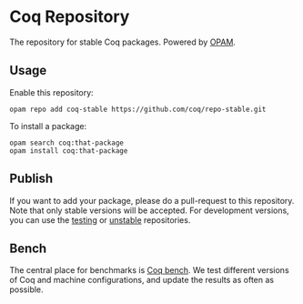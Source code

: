 # Coq Repository
The repository for stable Coq packages. Powered by [OPAM](http://opam.ocamlpro.com/).

## Usage
Enable this repository:

    opam repo add coq-stable https://github.com/coq/repo-stable.git

To install a package:

    opam search coq:that-package
    opam install coq:that-package

## Publish
If you want to add your package, please do a pull-request to this repository. Note that only stable versions will be accepted. For development versions, you can use the [testing](https://github.com/coq/repo-testing) or [unstable](https://github.com/coq/repo-unstable) repositories.

## Bench
The central place for benchmarks is [Coq bench](https://coq-bench.github.io/). We test different versions of Coq and machine configurations, and update the results as often as possible.
